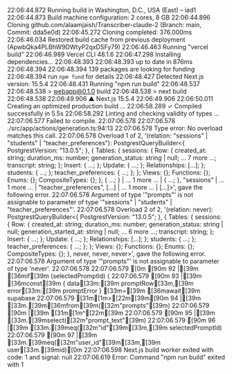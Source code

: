 22:06:44.872 Running build in Washington, D.C., USA (East) – iad1
22:06:44.873 Build machine configuration: 2 cores, 8 GB
22:06:44.896 Cloning github.com/alaamjaish/Transcriber-claude-2 (Branch: main, Commit: dda5e0d)
22:06:45.272 Cloning completed: 376.000ms
22:06:46.034 Restored build cache from previous deployment (ApwbQka4PLBhW9DWtyP2qxDSFy79)
22:06:46.463 Running "vercel build"
22:06:46.989 Vercel CLI 48.1.6
22:06:47.298 Installing dependencies...
22:06:48.393 
22:06:48.393 up to date in 876ms
22:06:48.394 
22:06:48.394 139 packages are looking for funding
22:06:48.394   run `npm fund` for details
22:06:48.427 Detected Next.js version: 15.5.4
22:06:48.431 Running "npm run build"
22:06:48.537 
22:06:48.538 > webapp@0.1.0 build
22:06:48.538 > next build
22:06:48.538 
22:06:49.906    ▲ Next.js 15.5.4
22:06:49.906 
22:06:50.011    Creating an optimized production build ...
22:06:58.289  ✓ Compiled successfully in 5.5s
22:06:58.292    Linting and checking validity of types ...
22:07:06.577 Failed to compile.
22:07:06.578 
22:07:06.578 ./src/app/actions/generation.ts:94:13
22:07:06.578 Type error: No overload matches this call.
22:07:06.578   Overload 1 of 2, '(relation: "sessions" | "students" | "teacher_preferences"): PostgrestQueryBuilder<{ PostgrestVersion: "13.0.5"; }, { Tables: { sessions: { Row: { created_at: string; duration_ms: number; generation_status: string | null; ... 7 more ...; transcript: string; }; Insert: { ...; }; Update: { ...; }; Relationships: [...]; }; students: { ...; }; teacher_preferences: { ...; }; }; Views: {}; Functions: {}; Enums: {}; CompositeTypes: {}; }, { ...; } | ... 1 more ... | { ...; }, "sessions" | ... 1 more ... | "teacher_preferences", [...] | ... 1 more ... | [...]>', gave the following error.
22:07:06.578     Argument of type '"prompts"' is not assignable to parameter of type '"sessions" | "students" | "teacher_preferences"'.
22:07:06.578   Overload 2 of 2, '(relation: never): PostgrestQueryBuilder<{ PostgrestVersion: "13.0.5"; }, { Tables: { sessions: { Row: { created_at: string; duration_ms: number; generation_status: string | null; generation_started_at: string | null; ... 6 more ...; transcript: string; }; Insert: { ...; }; Update: { ...; }; Relationships: [...]; }; students: { ...; }; teacher_preferences: { ...; }; }; Views: {}; Functions: {}; Enums: {}; CompositeTypes: {}; }, never, never, never>', gave the following error.
22:07:06.578     Argument of type '"prompts"' is not assignable to parameter of type 'never'.
22:07:06.578 
22:07:06.579 [0m [90m 92 |[39m   [36mif[39m (selectedPromptId) {
22:07:06.579  [90m 93 |[39m     [36mconst[39m { data[33m:[39m promptRow[33m,[39m error[33m:[39m promptError } [33m=[39m [36mawait[39m supabase
22:07:06.579 [31m[1m>[22m[39m[90m 94 |[39m       [33m.[39m[36mfrom[39m([32m"prompts"[39m)
22:07:06.579  [90m    |[39m             [31m[1m^[22m[39m
22:07:06.579  [90m 95 |[39m       [33m.[39mselect([32m"prompt_text"[39m)
22:07:06.579  [90m 96 |[39m       [33m.[39meq([32m"id"[39m[33m,[39m selectedPromptId)
22:07:06.579  [90m 97 |[39m       [33m.[39meq([32m"user_id"[39m[33m,[39m user[33m.[39mid)[0m
22:07:06.598 Next.js build worker exited with code: 1 and signal: null
22:07:06.619 Error: Command "npm run build" exited with 1